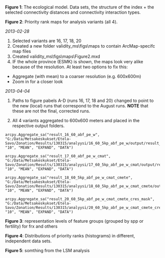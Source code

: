 **Figure 1**: The ecological model. Data sets, the structure of the index + the selected connectivity distances and connectivity interaction types.

**Figure 2**: Priority rank maps for analysis variants (all 4).
     
*2013-02-28*  

1. Selected variants are 16, 17, 18, 20  
2. Created a new folder validity_ms\figs\maps to contain ArcMap-specifc map 
files  
3. Created validity_ms\figs\maps\Figure2.mxd  
4. IF the whole province (ESMK) is shown, the maps look very alike because of 
the resolution. At least two options to fix this:  
  * Aggregate (with mean) to a coarser resolution (e.g. 600x600m)
  * Zoom in for a closer look

*2013-04-04*  

1. Paths to figure pabels A-D (runs 16, 17, 18 and 20) changed to point to the
new (local) runs that correspond to the August runs. **NOTE** that these are not
the final, corrected runs.

2. All 4 variants aggregated to 600x600 meters and placed in the respective 
output folders.

  ```
  arcpy.Aggregate_sa("result_16_60_abf_pe_w", "G:/Data/Metsakeskukset/Etela-Savo/Zonation/Results/130315/analyysi/16_60_5kp_abf_pe_w/output/result_16_600_5kp_abf_pe_w.rank.compressed.img", "10", "MEAN", "EXPAND", "DATA")
  ```
  
  ```
  arcpy.Aggregate_sa("result_17_60_abf_pe_w_cmat", "G:/Data/Metsakeskukset/Etela-Savo/Zonation/Results/130315/analyysi/17_60_5kp_abf_pe_w_cmat/output/result_17_600_5kp_abf_pe_w_cmat.rank.compressed.img", "10", "MEAN", "EXPAND", "DATA")
  ```
  
  ```
  arcpy.Aggregate_sa("result_18_60_5kp_abf_pe_w_cmat_cmete", "G:/Data/Metsakeskukset/Etela-Savo/Zonation/Results/130315/analyysi/18_60_5kp_abf_pe_w_cmat_cmete/output/result_18_600_5kp_abf_pe_w_cmat_cmete.rank.compressed.img", "10", "MEAN", "EXPAND", "DATA")
  ```
  
  ```
  arcpy.Aggregate_sa("result_20_60_5kp_abf_pe_w_cmat_cmete_cres_mask", "G:/Data/Metsakeskukset/Etela-Savo/Zonation/Results/130315/analyysi/20_60_5kp_abf_pe_w_cmat_cmete_cres_mask/output/result_20_600_5kp_abf_pe_w_cmat_cmete_cres_mask.rank.compressed.img", "10", "MEAN", "EXPAND", "DATA")
  ```

**Figure 3**: representation levels of feature groups (grouped by spp or 
fertility) for frx and others

**Figure 4**: Distributions of priority ranks (histograms) in different, 
independent data sets.

**Figure 5**: somthing from the LSM analysis
